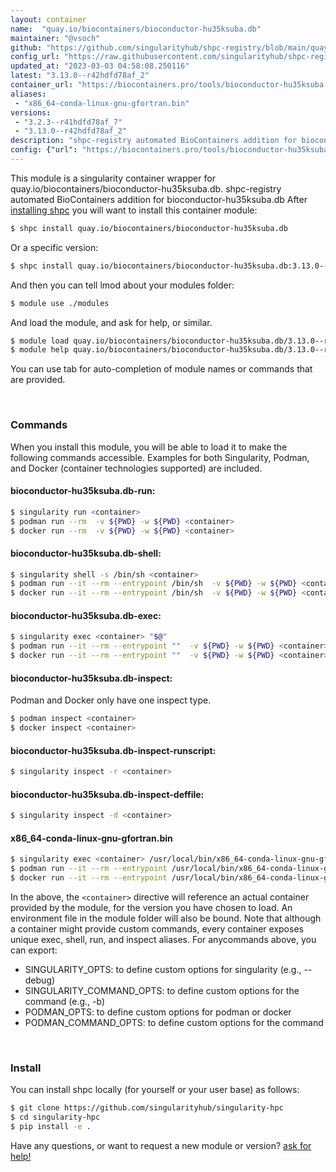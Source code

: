 ```yaml
---
layout: container
name:  "quay.io/biocontainers/bioconductor-hu35ksuba.db"
maintainer: "@vsoch"
github: "https://github.com/singularityhub/shpc-registry/blob/main/quay.io/biocontainers/bioconductor-hu35ksuba.db/container.yaml"
config_url: "https://raw.githubusercontent.com/singularityhub/shpc-registry/main/quay.io/biocontainers/bioconductor-hu35ksuba.db/container.yaml"
updated_at: "2023-03-03 04:58:08.250116"
latest: "3.13.0--r42hdfd78af_2"
container_url: "https://biocontainers.pro/tools/bioconductor-hu35ksuba.db"
aliases:
 - "x86_64-conda-linux-gnu-gfortran.bin"
versions:
 - "3.2.3--r41hdfd78af_7"
 - "3.13.0--r42hdfd78af_2"
description: "shpc-registry automated BioContainers addition for bioconductor-hu35ksuba.db"
config: {"url": "https://biocontainers.pro/tools/bioconductor-hu35ksuba.db", "maintainer": "@vsoch", "description": "shpc-registry automated BioContainers addition for bioconductor-hu35ksuba.db", "latest": {"3.13.0--r42hdfd78af_2": "sha256:a249ba9e8ba69029f21c0a228b402deecfe7ddf55fa197dc68ee0f5bf4847b92"}, "tags": {"3.2.3--r41hdfd78af_7": "sha256:58a3b060c9e5280db3d2638b3960a38a4d4e08ffc3042b00189d481aebf972c0", "3.13.0--r42hdfd78af_2": "sha256:a249ba9e8ba69029f21c0a228b402deecfe7ddf55fa197dc68ee0f5bf4847b92"}, "docker": "quay.io/biocontainers/bioconductor-hu35ksuba.db", "aliases": {"x86_64-conda-linux-gnu-gfortran.bin": "/usr/local/bin/x86_64-conda-linux-gnu-gfortran.bin"}}
---
```


This module is a singularity container wrapper for quay.io/biocontainers/bioconductor-hu35ksuba.db.
shpc-registry automated BioContainers addition for bioconductor-hu35ksuba.db
After [installing shpc](#install) you will want to install this container module:


```bash
$ shpc install quay.io/biocontainers/bioconductor-hu35ksuba.db
```

Or a specific version:

```bash
$ shpc install quay.io/biocontainers/bioconductor-hu35ksuba.db:3.13.0--r42hdfd78af_2
```

And then you can tell lmod about your modules folder:

```bash
$ module use ./modules
```

And load the module, and ask for help, or similar.

```bash
$ module load quay.io/biocontainers/bioconductor-hu35ksuba.db/3.13.0--r42hdfd78af_2
$ module help quay.io/biocontainers/bioconductor-hu35ksuba.db/3.13.0--r42hdfd78af_2
```

You can use tab for auto-completion of module names or commands that are provided.

<br>

### Commands

When you install this module, you will be able to load it to make the following commands accessible.
Examples for both Singularity, Podman, and Docker (container technologies supported) are included.

#### bioconductor-hu35ksuba.db-run:

```bash
$ singularity run <container>
$ podman run --rm  -v ${PWD} -w ${PWD} <container>
$ docker run --rm  -v ${PWD} -w ${PWD} <container>
```

#### bioconductor-hu35ksuba.db-shell:

```bash
$ singularity shell -s /bin/sh <container>
$ podman run --it --rm --entrypoint /bin/sh  -v ${PWD} -w ${PWD} <container>
$ docker run --it --rm --entrypoint /bin/sh  -v ${PWD} -w ${PWD} <container>
```

#### bioconductor-hu35ksuba.db-exec:

```bash
$ singularity exec <container> "$@"
$ podman run --it --rm --entrypoint ""  -v ${PWD} -w ${PWD} <container> "$@"
$ docker run --it --rm --entrypoint ""  -v ${PWD} -w ${PWD} <container> "$@"
```

#### bioconductor-hu35ksuba.db-inspect:

Podman and Docker only have one inspect type.

```bash
$ podman inspect <container>
$ docker inspect <container>
```

#### bioconductor-hu35ksuba.db-inspect-runscript:

```bash
$ singularity inspect -r <container>
```

#### bioconductor-hu35ksuba.db-inspect-deffile:

```bash
$ singularity inspect -d <container>
```


#### x86_64-conda-linux-gnu-gfortran.bin

```bash
$ singularity exec <container> /usr/local/bin/x86_64-conda-linux-gnu-gfortran.bin
$ podman run --it --rm --entrypoint /usr/local/bin/x86_64-conda-linux-gnu-gfortran.bin   -v ${PWD} -w ${PWD} <container> -c " $@"
$ docker run --it --rm --entrypoint /usr/local/bin/x86_64-conda-linux-gnu-gfortran.bin   -v ${PWD} -w ${PWD} <container> -c " $@"
```



In the above, the `<container>` directive will reference an actual container provided
by the module, for the version you have chosen to load. An environment file in the
module folder will also be bound. Note that although a container
might provide custom commands, every container exposes unique exec, shell, run, and
inspect aliases. For anycommands above, you can export:

 - SINGULARITY_OPTS: to define custom options for singularity (e.g., --debug)
 - SINGULARITY_COMMAND_OPTS: to define custom options for the command (e.g., -b)
 - PODMAN_OPTS: to define custom options for podman or docker
 - PODMAN_COMMAND_OPTS: to define custom options for the command

<br>

### Install

You can install shpc locally (for yourself or your user base) as follows:

```bash
$ git clone https://github.com/singularityhub/singularity-hpc
$ cd singularity-hpc
$ pip install -e .
```

Have any questions, or want to request a new module or version? [ask for help!](https://github.com/singularityhub/singularity-hpc/issues)